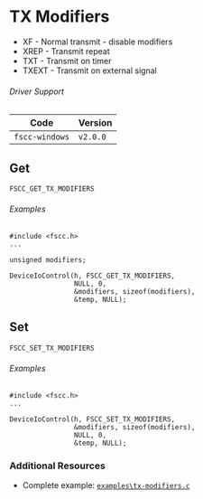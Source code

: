 # TX Modifiers

- XF - Normal transmit - disable modifiers
- XREP - Transmit repeat
- TXT - Transmit on timer
- TXEXT - Transmit on external signal

###### Driver Support
| Code           | Version
| -------------- | --------
| `fscc-windows` | `v2.0.0` 

## Get
```c
FSCC_GET_TX_MODIFIERS
```

###### Examples
```
#include <fscc.h>
...

unsigned modifiers;

DeviceIoControl(h, FSCC_GET_TX_MODIFIERS, 
				NULL, 0, 
				&modifiers, sizeof(modifiers), 
				&temp, NULL);	
```


## Set
```c
FSCC_SET_TX_MODIFIERS
```

###### Examples
```
#include <fscc.h>
...

DeviceIoControl(h, FSCC_SET_TX_MODIFIERS, 
				&modifiers, sizeof(modifiers), 
				NULL, 0, 
				&temp, NULL);
```


### Additional Resources
- Complete example: [`examples\tx-modifiers.c`](https://github.com/commtech/fscc-windows/blob/master/examples/tx-modifiers.c)

